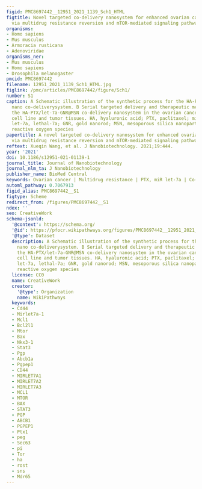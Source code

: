 ```yaml
---
figid: PMC8697442__12951_2021_1139_Sch1_HTML
figtitle: Novel targeted co-delivery nanosystem for enhanced ovarian cancer treatment
  via multidrug resistance reversion and mTOR-mediated signaling pathway
organisms:
- Homo sapiens
- Mus musculus
- Armoracia rusticana
- Adenoviridae
organisms_ner:
- Mus musculus
- Homo sapiens
- Drosophila melanogaster
pmcid: PMC8697442
filename: 12951_2021_1139_Sch1_HTML.jpg
figlink: /pmc/articles/PMC8697442/figure/Sch1/
number: S1
caption: A Schematic illustration of the synthetic process for the HA-PTX/let-7a-GNR@MSN
  nano co-deliverysystem. B Serial targeted delivery and therapeutic mechanism of
  the HA-PTX/let-7a-GNR@MSN co-delivery nanosystem in the ovarian cancer SKOV3/SKOV3TR
  cell line and tumor tissues. HA, hyaluronic acid; PTX, paclitaxel; miR, microRNA;
  let-7a, lethal-7a; GNR, gold nanorod; MSN, mesoporous silica nanoparticle; ROS,
  reactive oxygen species
papertitle: A novel targeted co-delivery nanosystem for enhanced ovarian cancer treatment
  via multidrug resistance reversion and mTOR-mediated signaling pathway.
reftext: Xueqin Wang, et al. J Nanobiotechnology. 2021;19:444.
year: '2021'
doi: 10.1186/s12951-021-01139-1
journal_title: Journal of Nanobiotechnology
journal_nlm_ta: J Nanobiotechnology
publisher_name: BioMed Central
keywords: Ovarian cancer | Multidrug resistance | PTX, miR let-7a | Co-delivery nanosystem
automl_pathway: 0.7067913
figid_alias: PMC8697442__S1
figtype: Scheme
redirect_from: /figures/PMC8697442__S1
ndex: ''
seo: CreativeWork
schema-jsonld:
  '@context': https://schema.org/
  '@id': https://pfocr.wikipathways.org/figures/PMC8697442__12951_2021_1139_Sch1_HTML.html
  '@type': Dataset
  description: A Schematic illustration of the synthetic process for the HA-PTX/let-7a-GNR@MSN
    nano co-deliverysystem. B Serial targeted delivery and therapeutic mechanism of
    the HA-PTX/let-7a-GNR@MSN co-delivery nanosystem in the ovarian cancer SKOV3/SKOV3TR
    cell line and tumor tissues. HA, hyaluronic acid; PTX, paclitaxel; miR, microRNA;
    let-7a, lethal-7a; GNR, gold nanorod; MSN, mesoporous silica nanoparticle; ROS,
    reactive oxygen species
  license: CC0
  name: CreativeWork
  creator:
    '@type': Organization
    name: WikiPathways
  keywords:
  - Cd44
  - Mirlet7a-1
  - Mcl1
  - Bcl2l1
  - Mtor
  - Bax
  - Nkx3-1
  - Stat3
  - Pgp
  - Abcb1a
  - Pgpep1
  - CD44
  - MIRLET7A1
  - MIRLET7A2
  - MIRLET7A3
  - MCL1
  - MTOR
  - BAX
  - STAT3
  - PGP
  - ABCB1
  - PGPEP1
  - Ptx1
  - peg
  - Sec63
  - pi
  - Tor
  - ha
  - rost
  - sns
  - Mdr65
---
```

